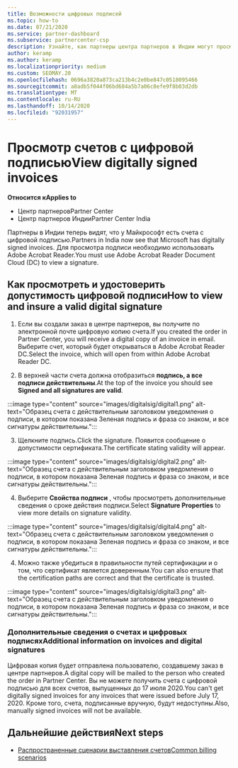 ```yaml
---
title: Возможности цифровых подписей
ms.topic: how-to
ms.date: 07/21/2020
ms.service: partner-dashboard
ms.subservice: partnercenter-csp
description: Узнайте, как партнеры центра партнеров в Индии могут просматривать счета с цифровой подписью и получать цифровые копии счетов по заказам, созданным в центре партнеров.
author: keramp
ms.author: keramp
ms.localizationpriority: medium
ms.custom: SEOMAY.20
ms.openlocfilehash: 0696a3820a873ca213b4c2e0be847c0518095466
ms.sourcegitcommit: a8adb5f044f06bd684a5b7a06c8efe9f8b03d2db
ms.translationtype: MT
ms.contentlocale: ru-RU
ms.lasthandoff: 10/14/2020
ms.locfileid: "92031957"
---
```

# <a name="view-digitally-signed-invoices"></a><span data-ttu-id="73c54-103">Просмотр счетов с цифровой подписью</span><span class="sxs-lookup"><span data-stu-id="73c54-103">View digitally signed invoices</span></span>

<span data-ttu-id="73c54-104">**Относится к**</span><span class="sxs-lookup"><span data-stu-id="73c54-104">**Applies to**</span></span>

- <span data-ttu-id="73c54-105">Центр партнеров</span><span class="sxs-lookup"><span data-stu-id="73c54-105">Partner Center</span></span>
- <span data-ttu-id="73c54-106">Центр партнеров Индии</span><span class="sxs-lookup"><span data-stu-id="73c54-106">Partner Center India</span></span>


<span data-ttu-id="73c54-107">Партнеры в Индии теперь видят, что у Майкрософт есть счета с цифровой подписью.</span><span class="sxs-lookup"><span data-stu-id="73c54-107">Partners in India now see that Microsoft has digitally signed invoices.</span></span> <span data-ttu-id="73c54-108">Для просмотра подписи необходимо использовать Adobe Acrobat Reader.</span><span class="sxs-lookup"><span data-stu-id="73c54-108">You must use Adobe Acrobat Reader Document Cloud (DC) to view a signature.</span></span>

## <a name="how-to-view-and-insure-a-valid-digital-signature"></a><span data-ttu-id="73c54-109">Как просмотреть и удостоверить допустимость цифровой подписи</span><span class="sxs-lookup"><span data-stu-id="73c54-109">How to view and insure a valid digital signature</span></span>


1. <span data-ttu-id="73c54-110">Если вы создали заказ в центре партнеров, вы получите по электронной почте цифровую копию счета.</span><span class="sxs-lookup"><span data-stu-id="73c54-110">If you created the order in Partner Center, you will receive a digital copy of an invoice in email.</span></span> <span data-ttu-id="73c54-111">Выберите счет, который будет открываться в Adobe Acrobat Reader DC.</span><span class="sxs-lookup"><span data-stu-id="73c54-111">Select the invoice, which will open from within Adobe Acrobat Reader DC.</span></span>


2. <span data-ttu-id="73c54-112">В верхней части счета должна отобразиться **подпись, а все подписи действительны**.</span><span class="sxs-lookup"><span data-stu-id="73c54-112">At the top of the invoice you should see **Signed and all signatures are valid**.</span></span>
 
 :::image type="content" source="images/digitalsig/digital1.png" alt-text="Образец счета с действительным заголовком уведомления о подписи, в котором показана Зеленая подпись и фраза со знаком, и все сигнатуры действительны.":::

3. <span data-ttu-id="73c54-114">Щелкните подпись.</span><span class="sxs-lookup"><span data-stu-id="73c54-114">Click the signature.</span></span> <span data-ttu-id="73c54-115">Появится сообщение о допустимости сертификата.</span><span class="sxs-lookup"><span data-stu-id="73c54-115">The certificate stating validity will appear.</span></span>

:::image type="content" source="images/digitalsig/digital2.png" alt-text="Образец счета с действительным заголовком уведомления о подписи, в котором показана Зеленая подпись и фраза со знаком, и все сигнатуры действительны."::: 

4. <span data-ttu-id="73c54-117">Выберите **Свойства подписи** , чтобы просмотреть дополнительные сведения о сроке действия подписи.</span><span class="sxs-lookup"><span data-stu-id="73c54-117">Select **Signature Properties** to view more details on signature validity.</span></span>

:::image type="content" source="images/digitalsig/digital4.png" alt-text="Образец счета с действительным заголовком уведомления о подписи, в котором показана Зеленая подпись и фраза со знаком, и все сигнатуры действительны."::: 

4. <span data-ttu-id="73c54-119">Можно также убедиться в правильности путей сертификации и о том, что сертификат является доверенным.</span><span class="sxs-lookup"><span data-stu-id="73c54-119">You can also ensure that the certification paths are correct and that the certificate is trusted.</span></span>

 :::image type="content" source="images/digitalsig/digital3.png" alt-text="Образец счета с действительным заголовком уведомления о подписи, в котором показана Зеленая подпись и фраза со знаком, и все сигнатуры действительны.":::

### <a name="additional-information-on-invoices-and-digital-signatures"></a><span data-ttu-id="73c54-121">Дополнительные сведения о счетах и цифровых подписях</span><span class="sxs-lookup"><span data-stu-id="73c54-121">Additional information on invoices and digital signatures</span></span>

<span data-ttu-id="73c54-122">Цифровая копия будет отправлена пользователю, создавшему заказ в центре партнеров.</span><span class="sxs-lookup"><span data-stu-id="73c54-122">A digital copy will be mailed to the person who created the order in Partner Center.</span></span> <span data-ttu-id="73c54-123">Вы не можете получить счета с цифровой подписью для всех счетов, выпущенных до 17 июля 2020.</span><span class="sxs-lookup"><span data-stu-id="73c54-123">You can't get digitally signed invoices for any invoices that were issued before July 17, 2020.</span></span> <span data-ttu-id="73c54-124">Кроме того, счета, подписанные вручную, будут недоступны.</span><span class="sxs-lookup"><span data-stu-id="73c54-124">Also, manually signed invoices will not be available.</span></span>

## <a name="next-steps"></a><span data-ttu-id="73c54-125">Дальнейшие действия</span><span class="sxs-lookup"><span data-stu-id="73c54-125">Next steps</span></span>

- [<span data-ttu-id="73c54-126">Распространенные сценарии выставления счетов</span><span class="sxs-lookup"><span data-stu-id="73c54-126">Common billing scenarios</span></span>](common-billing-scenarios.md)